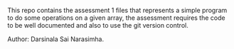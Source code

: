 

This repo contains the assessment 1 files that represents a simple program to do some operations on a given array, the assessment requires the code to be well documented and also to use the git version control.

Author: Darsinala Sai Narasimha.
